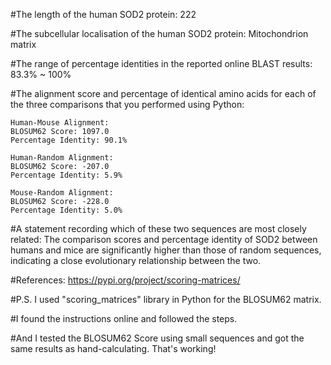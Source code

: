 #The length of the human SOD2 protein: 222

#The subcellular localisation of the human SOD2 protein: Mitochondrion matrix

#The range of percentage identities in the reported online BLAST results: 83.3% ~ 100%

#The alignment score and percentage of identical amino acids for each of the three comparisons that you performed using Python: 

    Human-Mouse Alignment:
    BLOSUM62 Score: 1097.0
    Percentage Identity: 90.1%

    Human-Random Alignment:
    BLOSUM62 Score: -207.0
    Percentage Identity: 5.9%

    Mouse-Random Alignment:
    BLOSUM62 Score: -228.0
    Percentage Identity: 5.0% 

#A statement recording which of these two sequences are most closely related: The comparison scores and percentage identity of SOD2 between humans and mice are significantly higher than those of random sequences, indicating a close evolutionary relationship between the two.

#References: https://pypi.org/project/scoring-matrices/

#P.S. I used "scoring_matrices" library in Python for the BLOSUM62 matrix. 

#I found the instructions online and followed the steps. 

#And I tested the BLOSUM62 Score using small sequences and got the same results as hand-calculating. That's working!
